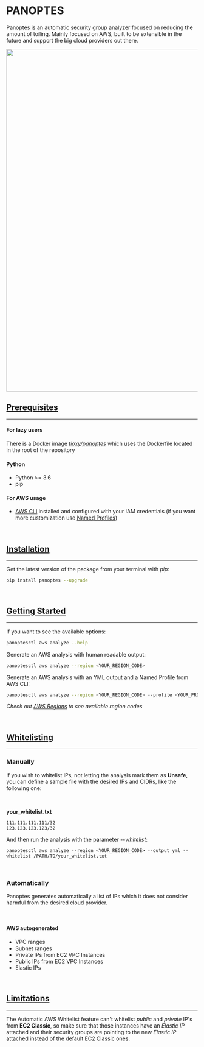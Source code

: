 # PANOPTES

Panoptes is an automatic security group analyzer focused on reducing the amount of toiling. Mainly focused on AWS, built to be extensible in the future and support the big cloud providers out there.

<img src="https://s3.amazonaws.com/tioxy.github/panoptes/sample.gif" data-canonical-src="https://s3.amazonaws.com/tioxy.github/panoptes/sample.gif" width="600" height="900" />

<br>

## [Prerequisites](#prerequisites)
-----

#### For lazy users
There is a Docker image [*tioxy/panoptes*](https://hub.docker.com/r/tioxy/panoptes/) which uses the Dockerfile located in the root of the repository

#### Python 
- Python >= 3.6
- pip

#### For AWS usage
- [AWS CLI](https://docs.aws.amazon.com/cli/latest/userguide/installing.html) installed and configured with your IAM credentials (if you want more customization use [Named Profiles](https://docs.aws.amazon.com/cli/latest/userguide/cli-multiple-profiles.html))

<br>

## [Installation](#installation)
-----
Get the latest version of the package from your terminal with *pip*:
```bash
pip install panoptes --upgrade
```

<br>

## [Getting Started](#getting-started)

-----
If you want to see the available options:
```bash
panoptesctl aws analyze --help
```

Generate an AWS analysis with human readable output:
```bash
panoptesctl aws analyze --region <YOUR_REGION_CODE>
```

Generate an AWS analysis with an YML output and a Named Profile from AWS CLI:
```bash
panoptesctl aws analyze --region <YOUR_REGION_CODE> --profile <YOUR_PROFILE> --output yml
```
*Check out [AWS Regions](https://docs.aws.amazon.com/AWSEC2/latest/UserGuide/using-regions-availability-zones.html#concepts-available-regions) to see available region codes*


<br>

## [Whitelisting](#whitelisting)
-----

### Manually
If you wish to whitelist IPs, not letting the analysis mark them as **Unsafe**, you can define a sample file with the desired IPs and CIDRs, like the following one:

<br>

**your_whitelist.txt**
```
111.111.111.111/32
123.123.123.123/32
```
And then run the analysis with the parameter *--whitelist*:
```
panoptesctl aws analyze --region <YOUR_REGION_CODE> --output yml --whitelist /PATH/TO/your_whitelist.txt
```

<br>

### Automatically
Panoptes generates automatically a list of IPs which it does not consider harmful from the desired cloud provider.

<br>

#### AWS autogenerated
- VPC ranges
- Subnet ranges
- Private IPs from EC2 VPC Instances
- Public IPs from EC2 VPC Instances
- Elastic IPs

<br>

## [Limitations](#limitations)
----
The Automatic AWS Whitelist feature can't whitelist *public* and *private* IP's from **EC2 Classic**, so make sure that those instances have an *Elastic IP* attached and their security groups are pointing to the new *Elastic IP* attached instead of the default EC2 Classic ones.
